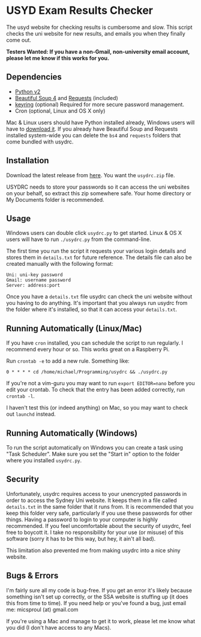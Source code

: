 USYD Exam Results Checker
=========================================

The usyd website for checking results is cumbersome and slow. This script checks the uni website for new results, and emails you when they finally come out.

**Testers Wanted: If you have a non-Gmail, non-university email account, please let me know if this works for you.**

## Dependencies ##

* [Python v2](http://www.python.org/getit/)
* [Beautiful Soup 4](http://www.crummy.com/software/BeautifulSoup/bs4/doc/) and [Requests](http://docs.python-requests.org/en/latest/) (included)
* [keyring](https://pypi.python.org/pypi/keyring) (optional) Required for more secure password management.
* Cron (optional, Linux and OS X only)

Mac & Linux users should have Python installed already, Windows users will have to [download it](http://python.org/ftp/python/2.7.5/python-2.7.5.msi). If you already have Beautiful Soup and Requests installed system-wide you can delete the `bs4` and `requests` folders that come bundled with usydrc.

## Installation ##

Download the latest release from [here](https://github.com/gnusouth/usydrc/releases). You want the `usydrc.zip` file.

USYDRC needs to store your passwords so it can access the uni websites on your behalf, so extract this zip somewhere safe. Your home directory or My Documents folder is recommended.

## Usage ##

Windows users can double click `usydrc.py` to get started. Linux & OS X users will have to run `./usydrc.py` from the command-line.

The first time you run the script it requests your various login details and stores them in `details.txt` for future reference. The details file can also be created manually with the following format:

```
Uni: uni-key password
Gmail: username password
Server: address:port
```

Once you have a `details.txt` file usydrc can check the uni website without you having to do anything. It's important that you always run usydrc from the folder where it's installed, so that it can access your `details.txt`.

## Running Automatically (Linux/Mac) ##

If you have `cron` installed, you can schedule the script to run regularly. I recommend every hour or so. This works great on a Raspberry Pi.

Run `crontab -e` to add a new rule. Something like:

``0 * * * * cd /home/michael/Programming/usydrc && ./usydrc.py``

If you're not a vim-guru you may want to run `export EDITOR=nano` before you edit your crontab. To check that the entry has been added correctly, run `crontab -l`.

I haven't test this (or indeed anything) on Mac, so you may want to check out `launchd` instead.

## Running Automatically (Windows) ##

To run the script automatically on Windows you can create a task using "Task Scheduler". Make sure you set the "Start in" option to the folder where you installed `usydrc.py`.

## Security ##

Unfortunately, usydrc requires access to your unencrypted passwords in order to access the Sydney Uni website. It keeps them in a file called `details.txt` in the same folder that it runs from. It is recommended that you keep this folder very safe, particularly if you use these passwords for other things. Having a password to login to your computer is highly recommended. If you feel uncomfortable about the security of usydrc, feel free to boycott it. I take no responsibility for your use (or misuse) of this software (sorry it has to be this way, but hey, it ain't all bad).

This limitation also prevented me from making usydrc into a nice shiny website.

## Bugs & Errors ##

I'm fairly sure all my code is bug-free. If you get an error it's likely because something isn't set up correctly, or the SSA website is stuffing up (it does this from time to time). If you need help or you've found a bug, just email me: micsproul (at) gmail.com

If you're using a Mac and manage to get it to work, please let me know what you did (I don't have access to any Macs).

